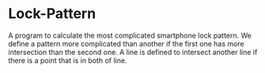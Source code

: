 # Lock-Pattern
A program to calculate the most complicated smartphone lock pattern. We define a pattern more complicated than another if the first one has more intersection than the second one. A line is defined to intersect another line if there is a point that is in both of line.
